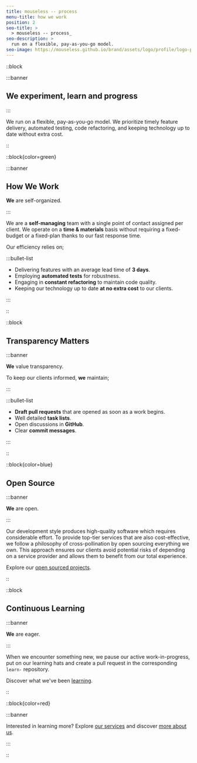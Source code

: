 ```yaml
---
title: mouseless -- process
menu-title: how we work
position: 2
seo-title: >
  > mouseless -- process_
seo-description: >
  run on a flexible, pay-as-you-go model.
seo-image: https://mouseless.github.io/brand/assets/logo/profile/logo-profile-mark-primary-500px.png
---
```


::block

:::banner

## **We** experiment, learn and progress

:::

We run on a flexible, pay-as-you-go model. We prioritize timely feature
delivery, automated testing, code refactoring, and keeping technology up to date
without extra cost.

::

::block{color=green}

:::banner

## How **We** Work

**We** are self-organized.

:::

We are a __self-managing__ team with a single point of contact assigned per
client. We operate on a __time & materials__ basis without requiring a
fixed-budget or a fixed-plan thanks to our fast response time.

Our efficiency relies on;

:::bullet-list

- Delivering features with an average lead time of __3 days__.
- Employing __automated tests__ for robustness.
- Engaging in __constant refactoring__ to maintain code quality.
- Keeping our technology up to date __at no extra cost__ to our clients.

:::

::

::block

## Transparency Matters

:::banner

**We** value transparency.

To keep our clients informed, **we** maintain;

:::

:::bullet-list

- __Draft pull requests__ that are opened as soon as a work begins.
- Well detailed __task lists__.
- Open discussions in __GitHub__.
- Clear __commit messages__.

:::

::

::block{color=blue}

## Open Source

:::banner

**We** are open.

:::

Our development style produces high-quality software which requires considerable
effort. To provide top-tier services that are also cost-effective, we follow a
philosophy of cross-pollination by open sourcing everything we own. This
approach ensures our clients avoid potential risks of depending on a service
provider and allows them to benefit from our total experience.

Explore our [open sourced projects][github-repos].

::

::block

## Continuous Learning

:::banner

**We** are eager.

:::

When we encounter something new, we pause our active work-in-progress, put on
our learning hats and create a pull request in the corresponding `learn-`
repository.

Discover what we've been [learning][github-learn].

::

::block{color=red}

:::banner

Interested in learning more? Explore [our services](./services.md) and discover
[more about us](./about.md).

:::

::

[github-repos]: https://github.com/mouseless?type=public
[github-learn]: https://github.com/orgs/mouseless/repositories?q=learn-&type=public
